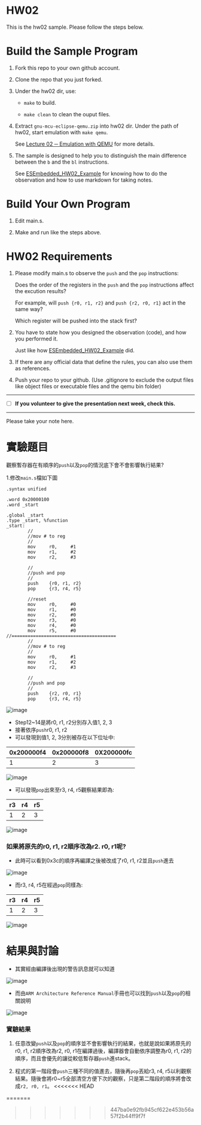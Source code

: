 HW02
===
This is the hw02 sample. Please follow the steps below.

# Build the Sample Program

1. Fork this repo to your own github account.

2. Clone the repo that you just forked.

3. Under the hw02 dir, use:

	* `make` to build.

	* `make clean` to clean the ouput files.

4. Extract `gnu-mcu-eclipse-qemu.zip` into hw02 dir. Under the path of hw02, start emulation with `make qemu`.

	See [Lecture 02 ─ Emulation with QEMU] for more details.

5. The sample is designed to help you to distinguish the main difference between the `b` and the `bl` instructions.  

	See [ESEmbedded_HW02_Example] for knowing how to do the observation and how to use markdown for taking notes.

# Build Your Own Program

1. Edit main.s.

2. Make and run like the steps above.

# HW02 Requirements

1. Please modify main.s to observe the `push` and the `pop` instructions:  

	Does the order of the registers in the `push` and the `pop` instructions affect the excution results?  

	For example, will `push {r0, r1, r2}` and `push {r2, r0, r1}` act in the same way?  

	Which register will be pushed into the stack first?

2. You have to state how you designed the observation (code), and how you performed it.  

	Just like how [ESEmbedded_HW02_Example] did.

3. If there are any official data that define the rules, you can also use them as references.

4. Push your repo to your github. (Use .gitignore to exclude the output files like object files or executable files and the qemu bin folder)

[Lecture 02 ─ Emulation with QEMU]: http://www.nc.es.ncku.edu.tw/course/embedded/02/#Emulation-with-QEMU
[ESEmbedded_HW02_Example]: https://github.com/vwxyzjimmy/ESEmbedded_HW02_Example

--------------------

- [ ] **If you volunteer to give the presentation next week, check this.**

--------------------

Please take your note here.

# 實驗題目

觀察暫存器在有順序的`push`以及`pop`的情況底下會不會影響執行結果?

1.修改`main.s`檔如下圖

```
.syntax unified

.word 0x20000100
.word _start

.global _start
.type _start, %function
_start:
        //
        //mov # to reg
        //
        mov     r0,     #1
        mov     r1,     #2
        mov     r2,     #3

        //      
        //push and pop
        //
        push    {r0, r1, r2}
        pop     {r3, r4, r5}

        //reset
        mov     r0,     #0
        mov     r1,     #0
        mov     r2,     #0
        mov     r3,     #0
        mov     r4,     #0
        mov     r5,     #0
//=======================================
        //
        //mov # to reg
        //
        mov     r0,     #1
        mov     r1,     #2
        mov     r2,     #3

        //
        //push and pop
        //
        push    {r2, r0, r1}
        pop     {r3, r4, r5}

```

![image](https://github.com/morning78913/ESEmbedded_HW02/blob/master/img/1_main_s.jpg)

* Step12~14是將r0, r1, r2分別存入值1, 2, 3
* 接著依序`push`r0, r1, r2
* 可以發現到值1, 2, 3分別被存在以下位址中:

0x200000f4 | 0x200000f8 | 0X200000fc
------------ | ------------ | ------------
1 | 2 | 3

![image](https://github.com/morning78913/ESEmbedded_HW02/blob/master/img/3_push_1.jpg)

* 可以發現`pop`出來至r3, r4, r5觀察結果即為:

r3 | r4 | r5
------------ | ------------ | ------------
1 | 2 | 3

![image](https://github.com/morning78913/ESEmbedded_HW02/blob/master/img/4_pop_1.jpg)

### 如果將原先的r0, r1, r2順序改為r2. r0, r1呢?

* 此時可以看到0x3c的順序再編譯之後被改成了r0, r1, r2並且`push`進去

![image](https://github.com/morning78913/ESEmbedded_HW02/blob/master/img/5_PUSH_2.jpg)

* 而r3, r4, r5在經過`pop`同樣為:

r3 | r4 | r5
------------ | ------------ | ------------
1 | 2 | 3

![image](https://github.com/morning78913/ESEmbedded_HW02/blob/master/img/6_POP_2.jpg)

結果與討論
===

* 其實經由編譯後出現的警告訊息就可以知道

![image](https://github.com/morning78913/ESEmbedded_HW02/blob/master/img/2_Warning%20message.jpg)

* 而由`ARM Architecture Reference Manual`手冊也可以找到`push`以及`pop`的相關說明

![image](https://github.com/morning78913/ESEmbedded_HW02/blob/master/img/ARM.jpg)

### 實驗結果

1. 任意改變`push`以及`pop`的順序並不會影響執行的結果，也就是說如果將原先的r0, r1, r2順序改為r2, r0, r1在編譯過後，編譯器會自動依序調整為r0, r1, r2的順序，而且會優先的讓從較低暫存器`push`進stack。

2. 程式的第一階段會`push`三種不同的值進去，隨後再`pop`丟給r3, r4, r5以利觀察結果。隨後會將r0~r5全部清空方便下次的觀察，只是第二階段的順序將會改成`r2, r0, r1`。
<<<<<<< HEAD

=======
>>>>>>> 447ba0e92fb945cf622e453b56a57f2b44ff9f7f

